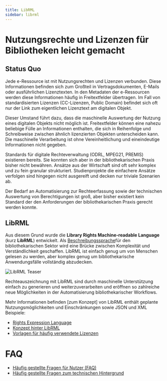 ```yaml
---
title: LibRML
sidebar: librml
---
```

# Nutzungsrechte und Lizenzen für Bibliotheken leicht gemacht

## Status Quo

Jede e-Ressource ist mit Nutzungsrechten und Lizenzen verbunden. Diese Informationen befinden sich zum Großteil in Vertragsdokumenten, E-Mails oder ausführlichen  Lizenztexten. In den Metadaten der e-Ressourcen werden diese Informationen häufig in Freitextfelder übertragen. Im Fall von standardisierten Lizenzen (CC-Lizenzen, Public Domain) befindet sich oft nur der Link zum eigentlichen Lizenztext am digitalen Objekt.

Dieser Umstand führt dazu, dass die maschinelle Auswertung der Nutzung eines digitalen Objekts nicht möglich ist. Freitextfelder können eine nahezu beliebige Fülle an Informationen enthalten, die sich in Reihenfolge und Schreibweise zwischen ähnlich lizenzierten Objekten unterscheiden kann. Die maschinelle Verarbeitung ist ohne Vereinheitlichung und eineindeutige Informationen nicht gegeben.

Standards für digitale Rechteverwaltung (ODRL, MPEG21, PREMIS) existieren bereits. Sie konnten sich aber in der bibliothekarischen Praxis bisher nicht bewähren. Ansätze aus der Wirtschaft sind oft sehr komplex und zu fein granular strukturiert. Studienprojekte die einfachere Ansätze verfolgen sind hingegen nicht ausgereift und decken nur triviale Szenarien ab.

Der Bedarf an Automatisierung zur Rechteerfassung sowie der technischen Auswertung von Berechtigungen ist groß, aber bisher existiert kein Standard der den Anforderungen der bibliothekarischen Praxis gerecht werden konnte.

## LibRML

Aus diesem Grund wurde die **Library Rights Machine-readable Language** (kurz **LibRML**) entwickelt. Als [Beschreibungssprache](rel.markdown)für den bibliothekarischen Sektor wird eine Brücke zwischen Komplexität und Verständlichkeit geschaffen. LibRML ist einfach genug um von Menschen gelesen zu werden, aber komplex genug um bibliothekarische Anwendungsfälle vollständig abzudecken.

<img src="{{site.baseurl}}/assets/images/librml1.png" alt="LibRML Teaser" class="center">

Rechteauszeichnung mit LibRML sind durch maschinelle Unterstützung einfach zu generieren und weiterzuverarbeiten und eröffnen so zahlreiche neue Möglichkeiten in der Automatisierung bibliothekarischer Workflows.

Mehr Informationen befinden [zum Konzept] von LibRML enthält geplante Nutzungsmöglichkeiten und Einschränkungen sowie JSON und XML Beispiele:

- [Rights Expression Language](rel.markdown)
- [Konzept hinter LibRML](schema/concept.markdown)
- [Vorlagen für häufig verwendete Lizenzen](tmpl/templates.markdown)

# FAQ

- [Häufig gestellte Fragen für Nutzer (FAQ)](allgfaq.markdown)
- [Häufig gestellte Fragen zum technischen Hintergrund](techfaq.markdown)
